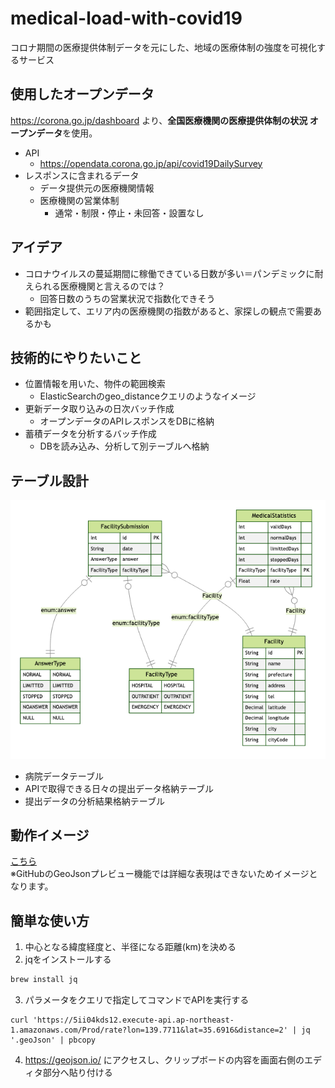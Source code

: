 # medical-load-with-covid19

コロナ期間の医療提供体制データを元にした、地域の医療体制の強度を可視化するサービス  

## 使用したオープンデータ

https://corona.go.jp/dashboard より、**全国医療機関の医療提供体制の状況 オープンデータ**を使用。  

- API
  - https://opendata.corona.go.jp/api/covid19DailySurvey
- レスポンスに含まれるデータ
  - データ提供元の医療機関情報
  - 医療機関の営業体制
    - 通常・制限・停止・未回答・設置なし

## アイデア

- コロナウイルスの蔓延期間に稼働できている日数が多い＝パンデミックに耐えられる医療機関と言えるのでは？
  - 回答日数のうちの営業状況で指数化できそう
- 範囲指定して、エリア内の医療機関の指数があると、家探しの観点で需要あるかも

## 技術的にやりたいこと

- 位置情報を用いた、物件の範囲検索
  - ElasticSearchのgeo_distanceクエリのようなイメージ
- 更新データ取り込みの日次バッチ作成
  - オープンデータのAPIレスポンスをDBに格納
- 蓄積データを分析するバッチ作成
  - DBを読み込み、分析して別テーブルへ格納

## テーブル設計

![](./prisma/ERD.png)

- 病院データテーブル
- APIで取得できる日々の提出データ格納テーブル
- 提出データの分析結果格納テーブル

## 動作イメージ

[こちら](./demo.geojson)  
※GitHubのGeoJsonプレビュー機能では詳細な表現はできないためイメージとなります。

## 簡単な使い方

1. 中心となる緯度経度と、半径になる距離(km)を決める
2. jqをインストールする  
  ```bash
  brew install jq
  ```
3. パラメータをクエリで指定してコマンドでAPIを実行する  
  ```
  curl 'https://5ii04kds12.execute-api.ap-northeast-1.amazonaws.com/Prod/rate?lon=139.7711&lat=35.6916&distance=2' | jq '.geoJson' | pbcopy
  ```
4. https://geojson.io/ にアクセスし、クリップボードの内容を画面右側のエディタ部分へ貼り付ける
